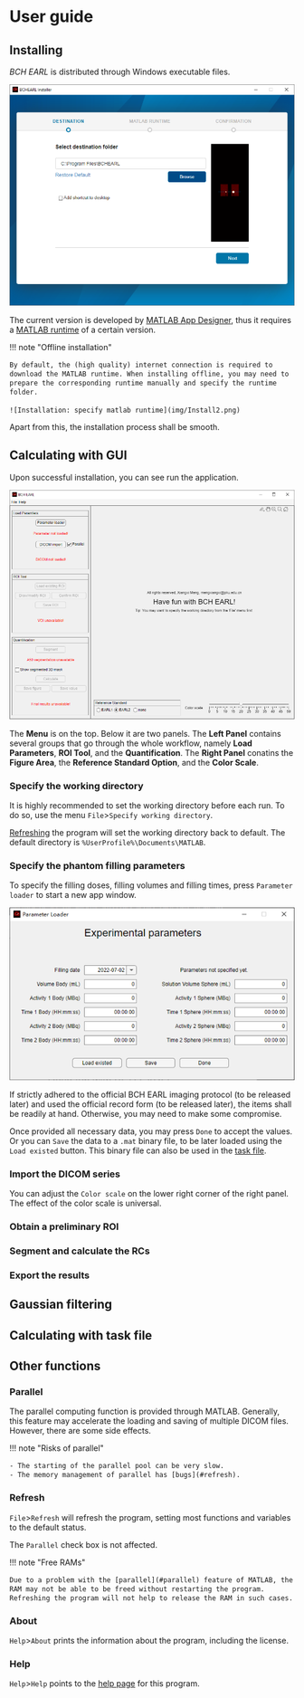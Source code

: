 # User guide

## Installing

*BCH EARL* is distributed through Windows executable files.

![Installation](img/Install1.png)

The current version is developed by [MATLAB App Designer](https://ww2.mathworks.cn/products/matlab/app-designer.html), thus it requires a [MATLAB runtime](https://ww2.mathworks.cn/products/compiler/matlab-runtime.html) of a certain version.

!!! note "Offline installation"

    By default, the (high quality) internet connection is required to download the MATLAB runtime. When installing offline, you may need to prepare the corresponding runtime manually and specify the runtime folder.

    ![Installation: specify matlab runtime](img/Install2.png)

Apart from this, the installation process shall be smooth.

## Calculating with GUI

Upon successful installation, you can see run the application.

![GUI on start](img/gui1.png)

The **Menu** is on the top. Below it are two panels. The **Left Panel** contains several groups that go through the whole workflow, namely **Load Parameters**, **ROI Tool**, and the **Quantification**. The **Right Panel** conatins the **Figure Area**, the **Reference Standard Option**, and the **Color Scale**.

### Specify the working directory

It is highly recommended to set the working directory before each run. To do so, use the menu `File`>`Specify working directory`.

[Refreshing](#refresh) the program will set the working directory back to default. The default directory is `%UserProfile%\Documents\MATLAB`.

### Specify the phantom filling parameters

To specify the filling doses, filling volumes and filling times, press `Parameter loader` to start a new app window.

![Fill data popup](img/filldata.png)

If strictly adhered to the official BCH EARL imaging protocol (to be released later) and used the official record form (to be released later), the items shall be readily at hand. Otherwise, you may need to make some compromise.

Once provided all necessary data, you may press `Done` to accept the values. Or you can `Save` the data to a `.mat` binary file, to be later loaded using the `Load existed` button. This binary file can also be used in the [task file](#calculating-with-task-file).

### Import the DICOM series

You can adjust the `Color scale` on the lower right corner of the right panel. The effect of the color scale is universal.

### Obtain a preliminary ROI

### Segment and calculate the RCs

### Export the results

## Gaussian filtering

## Calculating with task file

## Other functions

### Parallel

The parallel computing function is provided through MATLAB. Generally, this feature may accelerate the loading and saving of multiple DICOM files. However, there are some side effects.

!!! note "Risks of parallel"

    - The starting of the parallel pool can be very slow.
    - The memory management of parallel has [bugs](#refresh).

### Refresh

`File`>`Refresh` will refresh the program, setting most functions and variables to the default status.

The `Parallel` check box is not affected.

!!! note "Free RAMs"

    Due to a problem with the [parallel](#parallel) feature of MATLAB, the RAM may not be able to be freed without restarting the program. Refreshing the program will not help to release the RAM in such cases.

### About

`Help`>`About` prints the information about the program, including the license.

### Help

`Help`>`Help` points to the [help page](https://mengxiangxi.info/Link/BCH_EARL.html) for this program.
